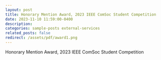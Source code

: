 ```yaml
---
layout: post
title: Honorary Mention Award, 2023 IEEE ComSoc Student Competition
date: 2023-11-10 11:59:00-0400
description: 
categories: sample-posts external-services
related_posts: false
redirect: /assets/pdf/award1.png
---
```

Honorary Mention Award, 2023 IEEE ComSoc Student Competition
